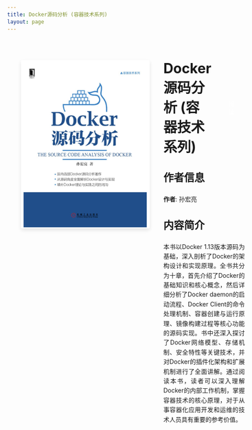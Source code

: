 ```yaml
---
title: Docker源码分析 (容器技术系列)
layout: page
---
```


<div class="book-info">
  <div class="book-cover">
    <img src="https://raw.githubusercontent.com/binarycoder777/personal-pic/main/pic/20250223160554.png" alt="Docker源码分析 (容器技术系列)">
  </div>
  <div class="book-details">
    <div class="book-title">
      <h1>Docker源码分析 (容器技术系列)</h1>
      <a href="https://github.com/binarycoder777/perosonal-book/blob/main/book/Docker%E6%BA%90%E7%A0%81%E5%88%86%E6%9E%90%20(%E5%AE%B9%E5%99%A8%E6%8A%80%E6%9C%AF%E7%B3%BB%E5%88%97)%20(%E5%AD%99%E5%AE%8F%E4%BA%AE).mobi" class="read-link">阅读</a>
    </div>
    <div class="author-info">
      <h2>作者信息</h2>
      <p><strong>作者</strong>: 孙宏亮</p>
    </div>
    <div class="book-intro">
      <h2>内容简介</h2>
      <div class="intro-content">
        <p>本书以Docker 1.13版本源码为基础，深入剖析了Docker的架构设计和实现原理。全书共分为十章，首先介绍了Docker的基础知识和核心概念，然后详细分析了Docker daemon的启动流程、Docker Client的命令处理机制、容器创建与运行原理、镜像构建过程等核心功能的源码实现。书中还深入探讨了Docker网络模型、存储机制、安全特性等关键技术，并对Docker的插件化架构和扩展机制进行了全面讲解。通过阅读本书，读者可以深入理解Docker的内部工作机制，掌握容器技术的核心原理，对于从事容器化应用开发和运维的技术人员具有重要的参考价值。</p>
      </div>
    </div>
  </div>
</div>

<style>
.book-info {
  display: flex;
  gap: 2rem;
  margin: 2rem 0;
  background-color: var(--vp-c-bg-soft);
  padding: 2rem;
  border-radius: 8px;
}

.book-cover img {
  max-width: 300px;
  height: auto;
  border-radius: 4px;
  box-shadow: 0 4px 8px rgba(0, 0, 0, 0.1);
}

.book-details {
  flex: 2;
}

.book-details h2 {
  margin-top: 0;
  color: var(--vp-c-text-1);
  font-size: 1.5rem;
  border-bottom: 2px solid var(--vp-c-divider);
  padding-bottom: 0.5rem;
  margin-bottom: 1rem;
}

.author-info {
  margin-bottom: 2rem;
}

.author-info p {
  margin: 0.5rem 0;
  color: var(--vp-c-text-2);
}

.intro-content {
  line-height: 1.6;
  color: var(--vp-c-text-2);
}

.intro-content p {
  margin: 1rem 0;
  text-align: justify;
}

@media (max-width: 768px) {
  .book-info {
    flex-direction: column;
    padding: 1rem;
  }

  .book-cover img {
    max-width: 100%;
  }
}

.book-title {
  display: flex;
  align-items: center;
  gap: 1rem;
  margin-bottom: 2rem;
}

.book-title h1 {
  margin: 0;
  color: var(--vp-c-text-1);
  font-size: 2rem;
}

.read-link {
  display: inline-block;
  padding: 0.5rem 1.5rem;
  background-color: var(--vp-c-brand);
  color: white;
  text-decoration: none;
  border-radius: 4px;
  transition: background-color 0.2s;
}

.read-link:hover {
  background-color: var(--vp-c-brand-dark);
}
</style>
